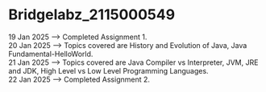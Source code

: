 ﻿# Bridgelabz_2115000549
19 Jan 2025 --> Completed Assignment 1.<br>
20 Jan 2025 --> Topics covered are History and Evolution of Java, Java Fundamental-HelloWorld.<br>
21 Jan 2025 --> Topics covered are Java Compiler vs Interpreter, JVM, JRE and JDK, High Level vs Low Level Programming Languages.<br>
22 Jan 2025 --> Completed Assignment 2.

